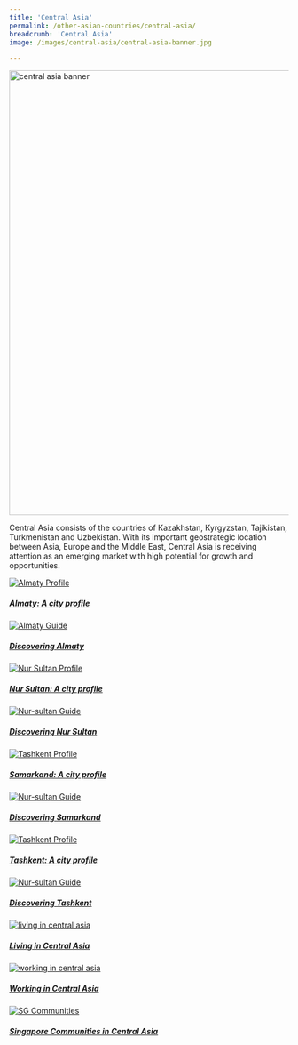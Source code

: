 ```yaml
---
title: 'Central Asia'
permalink: /other-asian-countries/central-asia/
breadcrumb: 'Central Asia'
image: /images/central-asia/central-asia-banner.jpg

---
```


<img src="/images/central-asia/central-asia-banner.jpg" alt="central asia banner" style="width:800px;" />

Central Asia consists of the countries of Kazakhstan, Kyrgyzstan, Tajikistan, Turkmenistan and Uzbekistan. With its important geostrategic location between Asia, Europe and the Middle East, Central Asia is receiving attention as an emerging market with high potential for growth and opportunities.


<div>
	<div class="row is-multiline">
		<div class="col is-half-tablet padding--bottom--lg">
			<a href="/other-asian-countries/central-asia/almaty-a-city-profile/" class="project-link">
				<img src="/images/central-asia/almaty-profile.jpg" alt="Almaty Profile" class="project-image">
			<div class="project-card">
				<div class="project-title margin--bottom--xs">
					<h5><b>Almaty: A city profile</b></h5>
				</div>
			</div>
			</a>
		</div>
		<div class="col is-half-tablet padding--bottom--lg">
			<a href="/other-asian-countries/central-asia/discovering-almaty/" class="project-link">
				<img src="/images/central-asia/almaty-guide.jpg" alt="Almaty Guide" class="project-image">
			<div class="project-card">
				<div class="project-title margin--bottom--xs">
					<h5><b>Discovering Almaty</b></h5>
				</div>
			</div>
			</a>
		</div>
	</div>
</div>

<p><p>

<div>
	<div class="row is-multiline">
		<div class="col is-half-tablet padding--bottom--lg">
			<a href="/other-asian-countries/central-asia/nur-sultan-a-city-profile/" class="project-link">
				<img src="/images/central-asia/nur-sultan-profile.jpg" alt="Nur Sultan Profile" class="project-image">
			<div class="project-card">
				<div class="project-title margin--bottom--xs">
					<h5><b>Nur Sultan: A city profile</b></h5>
				</div>
			</div>
			</a>
		</div>
		<div class="col is-half-tablet padding--bottom--lg">
			<a href="/other-asian-countries/central-asia/discovering-nur-sultan/" class="project-link">
				<img src="/images/central-asia/nur-sultan-guide.jpg" alt="Nur-sultan Guide" class="project-image">
			<div class="project-card">
				<div class="project-title margin--bottom--xs">
					<h5><b>Discovering Nur Sultan</b></h5>
				</div>
			</div>
			</a>
		</div>
	</div>
</div>

<p><p>

<div>
	<div class="row is-multiline">
		<div class="col is-half-tablet padding--bottom--lg">
			<a href="/other-asian-countries/central-asia/samarkand-a-city-profile/" class="project-link">
				<img src="/images/central-asia/samarkand-profile.jpg" alt="Tashkent Profile" class="project-image">
			<div class="project-card">
				<div class="project-title margin--bottom--xs">
					<h5><b>Samarkand: A city profile</b></h5>
				</div>
			</div>
			</a>
		</div>
		<div class="col is-half-tablet padding--bottom--lg">
			<a href="/other-asian-countries/central-asia/discovering-samarkand/" class="project-link">
				<img src="/images/central-asia/samarkand-guide.jpg" alt="Nur-sultan Guide" class="project-image">
			<div class="project-card">
				<div class="project-title margin--bottom--xs">
					<h5><b>Discovering Samarkand</b></h5>
				</div>
			</div>
			</a>
		</div>
	</div>
</div>

<p><p>

<div>
	<div class="row is-multiline">
		<div class="col is-half-tablet padding--bottom--lg">
			<a href="/other-asian-countries/central-asia/tashkent-a-city-profile/" class="project-link">
				<img src="/images/central-asia/tashkent-profile.jpg" alt="Tashkent Profile" class="project-image">
			<div class="project-card">
				<div class="project-title margin--bottom--xs">
					<h5><b>Tashkent: A city profile</b></h5>
				</div>
			</div>
			</a>
		</div>
		<div class="col is-half-tablet padding--bottom--lg">
			<a href="/other-asian-countries/central-asia/discovering-tashkent/" class="project-link">
				<img src="/images/central-asia/tashkent-guide.jpg" alt="Nur-sultan Guide" class="project-image">
			<div class="project-card">
				<div class="project-title margin--bottom--xs">
					<h5><b>Discovering Tashkent</b></h5>
				</div>
			</div>
			</a>
		</div>
	</div>
</div>

<p><p>

<div>
	<div class="row is-multiline">
		<div class="col is-half-tablet padding--bottom--lg">
			<a href="/other-asian-countries/central-asia/living-in-central-asia/" class="project-link">
				<img src="/images/central-asia/living-in-central-asia.jpg" alt="living in central asia" class="project-image">
			<div class="project-card">
				<div class="project-title margin--bottom--xs">
					<h5><b>Living in Central Asia</b></h5>
				</div>
			</div>
			</a>
		</div>
		<div class="col is-half-tablet padding--bottom--lg">
			<a href="/other-asian-countries/central-asia/working-in-central-asia/" class="project-link">
				<img src="/images/central-asia/working-in-central-asia.jpg" alt="working in central asia" class="project-image">
			<div class="project-card">
				<div class="project-title margin--bottom--xs">
					<h5><b>Working in Central Asia</b></h5>
				</div>
			</div>
			</a>
		</div>
	</div>
</div>

<p><p>

<div>
	<div class="row is-multiline">
		<div class="col is-half-tablet padding--bottom--lg">
			<a href="/other-asian-countries/central-asia/singapore-communities-in-central-asia/" class="project-link">
				<img src="/images/shared/sg-communities-new.jpg" alt="SG Communities" class="project-image">
			<div class="project-card">
				<div class="project-title margin--bottom--xs">
					<h5><b>Singapore Communities in Central Asia</b></h5>
				</div>
			</div>
			</a>
		</div>
	</div>
</div>

<p><p>